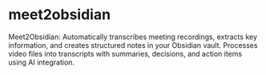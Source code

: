 # meet2obsidian
Meet2Obsidian: Automatically transcribes meeting recordings, extracts key information, and creates structured notes in your Obsidian vault. Processes video files into transcripts with summaries, decisions, and action items using AI integration.
